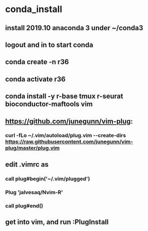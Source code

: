 # conda_install
## install 2019.10 anaconda 3 under ~/conda3
## logout and in to start conda
## conda create -n r36
## conda activate r36
## conda install -y r-base tmux r-seurat bioconductor-maftools vim
## https://github.com/junegunn/vim-plug:
###  curl -fLo ~/.vim/autoload/plug.vim --create-dirs https://raw.githubusercontent.com/junegunn/vim-plug/master/plug.vim
## edit .vimrc as
### call plug#begin('~/.vim/plugged')
### Plug 'jalvesaq/Nvim-R'
### call plug#end()
## get into vim, and run :PlugInstall

